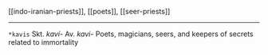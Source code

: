 [[indo-iranian-priests]], [[poets]], [[seer-priests]]

---

`*kavis`
Skt. *kaví-*
Av. *kavi-*
Poets, magicians, seers, and keepers of secrets related to immortality